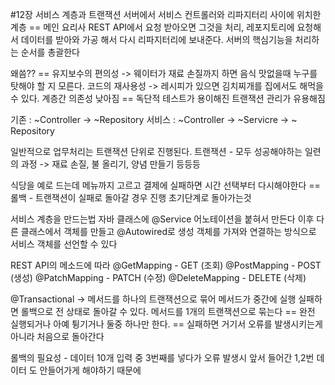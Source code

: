 #12장 서비스 계층과 트랜잭션
서버에서 서비스 컨트롤러와 리파지터리 사이에 위치한 계층 == 메인 요리사 REST API에서 요청 받아오면 그것을 처리, 레포지토리에 요청해서 데이터를 받아와 가공 해서 다시 리파지터리에 보내준다.
서버의 핵심기능을 처리하는 순서를 총괄한다

왜씀?? == 유지보수의 편의성 -> 웨이터가 재료 손질까지 하면 음식 맛없을때 누구를 탓해야 할 지 모른다.
          코드의 재사용성   -> 레시피가 있으면 김치찌개를 집에서도 해먹을 수 있다.
          계층간 의존성 낮아짐 == 독단적 테스트가 용이해진
          트랜잭션 관리가 유용해짐 

기존 : ~Controller -> ~Repository
서비스 : ~Controller -> ~Servicre -> ~ Repository

일반적으로 업무처리는 트랜잭션 단위로 진행된다.
트랜잭션 - 모두 성공해야하는 일련의 과정 -> 재료 손질, 불 올리기, 양념 만들기 등등등

식당을 예로 드는데 메뉴까지 고르고 결제에 실패하면 시간 선택부터 다시해야한다
== 롤백 - 트랜잭션이 실패로 돌아갈 경우 진행 초기단계로 돌아가는것

서비스 계층을 만드는법
자바 클래스에 @Service 어노테이션을 붙혀서 만든다
이후 다른 클래스에서 객체를 만들고 @Autowired로 생성 객체를 가져와 연결하는 방식으로 서비스 객체를 선언할 수 있다

REST API의 메소드에 따라
@GetMapping - GET (조회)
@PostMapping - POST (생성)
@PatchMapping - PATCH (수정)
@DeleteMapping - DELETE (삭제)

@Transactional -> 메서드를 하나의 트랜잭션으로 묶어 메서드가 중간에 실행 실패하면 롤백으로 전 상태로 돌아갈 수 있다.
메서드를 1개의 트랜잭션으로 묶는다 == 완전 실행되거나 아예 튕기거나 둘중 하나만 한다. == 실패하면 거기서 오류를 발생시키는게 아니라 처음으로 돌아간다

롤백의 필요성 - 데이터 10개 입력 중 3번째를 넣다가 오류 발생시 앞서 들어간 1,2번 데이터 도 안들어가게 해야하기 때문에
